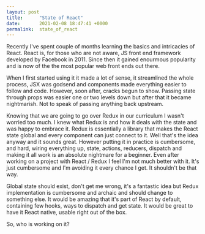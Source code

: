 ```yaml
---
layout: post
title:      "State of React"
date:       2021-02-08 18:47:41 +0000
permalink:  state_of_react
---
```



Recently I've spent couple of months learning the basics and intricacies of React. React is, for those who are not aware, JS front end framework developed by Facebook in 2011. Since then it gained enourmous popularity and is now of the the most popular web front ends out there. 

When I first started using it it made a lot of sense, it streamlined the whole process, JSX was godsend and components made everything easier to follow and code. However, soon after, cracks begun to show. Passing state through props was easier one or two levels down but after that it became nightmarish. Not to speak of passing anything back upstream. 

Knowing that we are going to go over Redux in our curriculum I wasn't worried too much. I knew what Redux is and how it deals with the state and was happy to embrace it. Redux is essentially a library that makes the React state global and every component can just connect to it. Well that's the idea anyway and it sounds great. However putting it in practice is cumbersome, and hard, wiring everything up, state, actions, reducers, dispatch and making it all work is an absolute nightmare for a beginner. Even after working on a project with React / Redux I feel I'm not much better with it. It's just cumbersome and I'm avoiding it every chance I get. It shouldn't be that way. 

Global state should exist, don't get me wrong, it's a fantastic idea but Redux implementation is cumbersome and archaic and should change to something else. It would be amazing that it's part of React by default, containing few hooks, ways to dispatch and get state. It would be great to have it React native, usable right out of the box. 

So, who is working on it?
